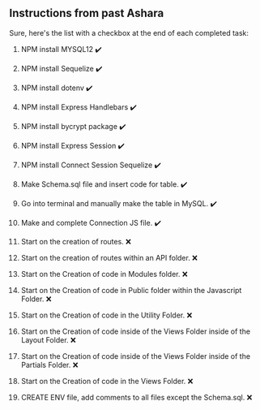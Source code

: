 ## Instructions from past Ashara

Sure, here's the list with a checkbox at the end of each completed task:

1. NPM install MYSQL12 ✔️

2. NPM install Sequelize ✔️

3. NPM install dotenv ✔️

4. NPM install Express Handlebars ✔️

5. NPM install bycrypt package ✔️

6. NPM install Express Session ✔️

7. NPM install Connect Session Sequelize ✔️

8. Make Schema.sql file and insert code for table. ✔️

9. Go into terminal and manually make the table in MySQL. ✔️

10. Make and complete Connection JS file. ✔️

11. Start on the creation of routes. ❌

12. Start on the creation of routes within an API folder. ❌


13. Start on the Creation of code in Modules folder. ❌


14. Start on the Creation of code in Public folder within the Javascript Folder. ❌


15. Start on the Creation of code in the Utility Folder. ❌


16. Start on the Creation of code inside of the Views Folder inside of the Layout Folder. ❌


17. Start on the Creation of code inside of the Views Folder inside of the Partials Folder. ❌


18. Start on the Creation of code in the Views Folder. ❌


19. CREATE ENV file, add comments to all files except the Schema.sql. ❌
